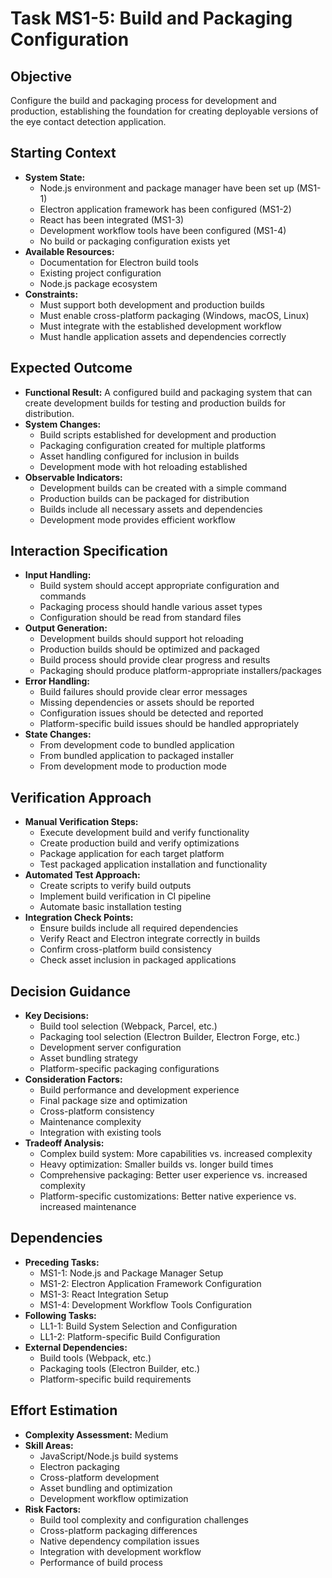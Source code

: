 # Task MS1-5: Build and Packaging Configuration

## Objective
Configure the build and packaging process for development and production, establishing the foundation for creating deployable versions of the eye contact detection application.

## Starting Context
- **System State:** 
  - Node.js environment and package manager have been set up (MS1-1)
  - Electron application framework has been configured (MS1-2)
  - React has been integrated (MS1-3)
  - Development workflow tools have been configured (MS1-4)
  - No build or packaging configuration exists yet
- **Available Resources:** 
  - Documentation for Electron build tools
  - Existing project configuration
  - Node.js package ecosystem
- **Constraints:** 
  - Must support both development and production builds
  - Must enable cross-platform packaging (Windows, macOS, Linux)
  - Must integrate with the established development workflow
  - Must handle application assets and dependencies correctly

## Expected Outcome
- **Functional Result:** A configured build and packaging system that can create development builds for testing and production builds for distribution.
- **System Changes:** 
  - Build scripts established for development and production
  - Packaging configuration created for multiple platforms
  - Asset handling configured for inclusion in builds
  - Development mode with hot reloading established
- **Observable Indicators:** 
  - Development builds can be created with a simple command
  - Production builds can be packaged for distribution
  - Builds include all necessary assets and dependencies
  - Development mode provides efficient workflow

## Interaction Specification
- **Input Handling:** 
  - Build system should accept appropriate configuration and commands
  - Packaging process should handle various asset types
  - Configuration should be read from standard files
- **Output Generation:** 
  - Development builds should support hot reloading
  - Production builds should be optimized and packaged
  - Build process should provide clear progress and results
  - Packaging should produce platform-appropriate installers/packages
- **Error Handling:** 
  - Build failures should provide clear error messages
  - Missing dependencies or assets should be reported
  - Configuration issues should be detected and reported
  - Platform-specific build issues should be handled appropriately
- **State Changes:** 
  - From development code to bundled application
  - From bundled application to packaged installer
  - From development mode to production mode

## Verification Approach
- **Manual Verification Steps:** 
  - Execute development build and verify functionality
  - Create production build and verify optimizations
  - Package application for each target platform
  - Test packaged application installation and functionality
- **Automated Test Approach:** 
  - Create scripts to verify build outputs
  - Implement build verification in CI pipeline
  - Automate basic installation testing
- **Integration Check Points:** 
  - Ensure builds include all required dependencies
  - Verify React and Electron integrate correctly in builds
  - Confirm cross-platform build consistency
  - Check asset inclusion in packaged applications

## Decision Guidance
- **Key Decisions:** 
  - Build tool selection (Webpack, Parcel, etc.)
  - Packaging tool selection (Electron Builder, Electron Forge, etc.)
  - Development server configuration
  - Asset bundling strategy
  - Platform-specific packaging configurations
- **Consideration Factors:** 
  - Build performance and development experience
  - Final package size and optimization
  - Cross-platform consistency
  - Maintenance complexity
  - Integration with existing tools
- **Tradeoff Analysis:** 
  - Complex build system: More capabilities vs. increased complexity
  - Heavy optimization: Smaller builds vs. longer build times
  - Comprehensive packaging: Better user experience vs. increased complexity
  - Platform-specific customizations: Better native experience vs. increased maintenance

## Dependencies
- **Preceding Tasks:** 
  - MS1-1: Node.js and Package Manager Setup
  - MS1-2: Electron Application Framework Configuration
  - MS1-3: React Integration Setup
  - MS1-4: Development Workflow Tools Configuration
- **Following Tasks:** 
  - LL1-1: Build System Selection and Configuration
  - LL1-2: Platform-specific Build Configuration
- **External Dependencies:** 
  - Build tools (Webpack, etc.)
  - Packaging tools (Electron Builder, etc.)
  - Platform-specific build requirements

## Effort Estimation
- **Complexity Assessment:** Medium
- **Skill Areas:** 
  - JavaScript/Node.js build systems
  - Electron packaging
  - Cross-platform development
  - Asset bundling and optimization
  - Development workflow optimization
- **Risk Factors:** 
  - Build tool complexity and configuration challenges
  - Cross-platform packaging differences
  - Native dependency compilation issues
  - Integration with development workflow
  - Performance of build process